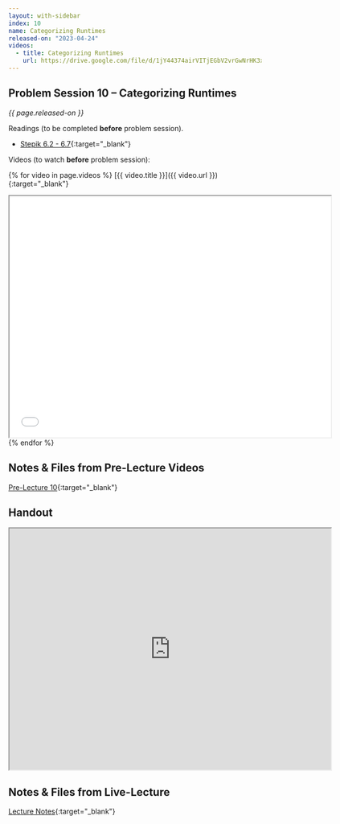 ```yaml
---
layout: with-sidebar
index: 10
name: Categorizing Runtimes
released-on: "2023-04-24"
videos:
  - title: Categorizing Runtimes
    url: https://drive.google.com/file/d/1jY44374airVITjEGbV2vrGwNrHK3xFuw
---
```


## Problem Session 10 – Categorizing Runtimes

_{{ page.released-on }}_

Readings (to be completed **before** problem session). 
- [Stepik 6.2 - 6.7](https://stepik.org/lesson/717527/step/1?unit=718480){:target="_blank"}

Videos (to watch **before** problem session):

{% for video in page.videos %}
[{{ video.title }}]({{ video.url }}){:target="_blank"}

<iframe src="{{ video.url }}/preview" width="640" height="480" allow="autoplay"></iframe>
{% endfor %}

## Notes & Files from Pre-Lecture Videos

[Pre-Lecture 10](https://github.com/ucsd-cse12-sp23/ucsd-cse12-sp23.github.io/tree/main/_pre-lectures/lecture-10){:target="_blank"}

## Handout

<iframe src="https://drive.google.com/file/d/1CiMogt43k6NwfM1KWIc_t7YGFdE6tkgl/preview" width="640" height="480" allow="autoplay"></iframe>

## Notes & Files from Live-Lecture

[Lecture Notes](https://github.com/ucsd-cse12-sp23/ucsd-cse12-sp23.github.io/tree/main/_lectures/lecture-10){:target="_blank"}

